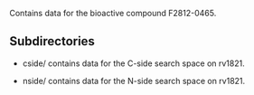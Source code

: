 Contains data for the bioactive compound F2812-0465.

## Subdirectories

- cside/ contains data for the C-side search space on rv1821.

- nside/ contains data for the N-side search space on rv1821.

